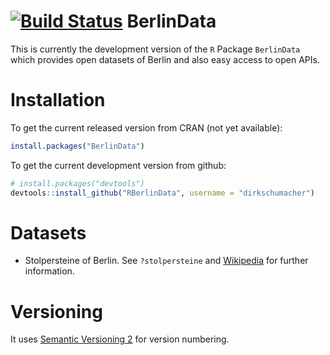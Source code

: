 [![Build Status](https://travis-ci.org/dirkschumacher/RBerlinData.png?branch=master)](https://travis-ci.org/dirkschumacher/RBerlinData)
BerlinData
===========

This is currently the development version of the `R` Package `BerlinData` which provides open datasets of Berlin 
and also easy access to open APIs.

# Installation

To get the current released version from CRAN (not yet available):

```R
install.packages("BerlinData")
```

To get the current development version from github:

```R
# install.packages("devtools")
devtools::install_github("RBerlinData", username = "dirkschumacher")
```


# Datasets

* Stolpersteine of Berlin. See `?stolpersteine` and [Wikipedia](http://en.wikipedia.org/wiki/Stolperstein) for further information.

# Versioning
It uses [Semantic Versioning 2](http://semver.org/spec/v2.0.0.html) for version numbering.
